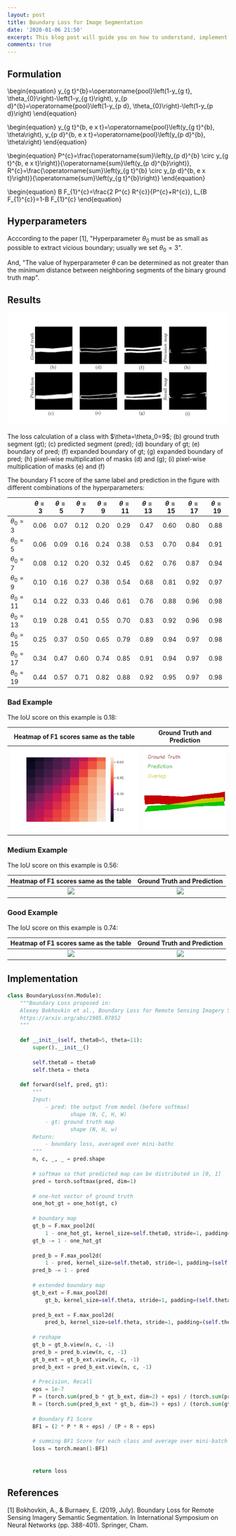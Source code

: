```yaml
---
layout: post
title: Boundary Loss for Image Segmentation
date: '2020-01-06 21:50'
excerpt: This blog post will guide you on how to understand, implement, and tune a boundary loss function for image segmentation in Pytorch.
comments: true
---
```


## Formulation

\begin{equation}
y_{g t}^{b}=\operatorname{pool}\left(1-y_{g t}, \theta_{0}\right)-\left(1-y_{g t}\right), y_{p d}^{b}=\operatorname{pool}\left(1-y_{p d}, \theta_{0}\right)-\left(1-y_{p d}\right)
\end{equation}

\begin{equation}
y_{g t}^{b, e x t}=\operatorname{pool}\left(y_{g t}^{b}, \theta\right), y_{p d}^{b, e x t}=\operatorname{pool}\left(y_{p d}^{b}, \theta\right)
\end{equation}

\begin{equation}
P^{c}=\frac{\operatorname{sum}\left(y_{p d}^{b} \circ y_{g t}^{b, e x t}\right)}{\operatorname{sum}\left(y_{p d}^{b}\right)}, R^{c}=\frac{\operatorname{sum}\left(y_{g t}^{b} \circ y_{p d}^{b, e x t}\right)}{\operatorname{sum}\left(y_{g t}^{b}\right)}
\end{equation}

\begin{equation}
B F_{1}^{c}=\frac{2 P^{c} R^{c}}{P^{c}+R^{c}}, L_{B F_{1}^{c}}=1-B F_{1}^{c}
\end{equation}

## Hyperparameters
Acccording to the paper [1], "Hyperparameter  $\theta_0$ must be as small as possible to extract vicious boundary; usually we set $\theta_0=3$".

And, "The value of hyperparameter $\theta$ can be determined as not greater than the minimum distance between neighboring segments of the binary ground truth map".

## Results
<div class="fig figcenter fighighlight">
  <img src="/assets/img/boundary-loss/boundary_loss.png">
  <div class="figcaption"><br>The loss calculation of a class with $\theta=\theta_0=9$; (b) ground truth segment (gt); (c) predicted segment
(pred); (d) boundary of gt; (e) boundary of pred; (f) expanded boundary of gt; (g)
expanded boundary of pred; (h) pixel-wise multiplication of masks (d) and (g); (i)
pixel-wise multiplication of masks (e) and (f)<br>
  </div>
</div>

The boundary F1 score of the same label and prediction in the figure with different combinations of the hyperparameters:

|               | $\theta=3$ | $\theta=5$ | $\theta=7$ | $\theta=9$ | $\theta=11$ | $\theta=13$ | $\theta=15$ | $\theta=17$ | $\theta=19$ |
|---------------|------------|------------|------------|------------|-------------|-------------|-------------|-------------|-------------|
| $\theta_0=3$  | 0.06       | 0.07       | 0.12       | 0.20       | 0.29        | 0.47        | 0.60        | 0.80        | 0.88        |
| $\theta_0=5$  | 0.06       | 0.09       | 0.16       | 0.24       | 0.38        | 0.53        | 0.70        | 0.84        | 0.91        |
| $\theta_0=7$  | 0.08       | 0.12       | 0.20       | 0.32       | 0.45        | 0.62        | 0.76        | 0.87        | 0.94        |
| $\theta_0=9$  | 0.10       | 0.16       | 0.27       | 0.38       | 0.54        | 0.68        | 0.81        | 0.92        | 0.97        |
| $\theta_0=11$ | 0.14       | 0.22       | 0.33       | 0.46       | 0.61        | 0.76        | 0.88        | 0.96        | 0.98        |
| $\theta_0=13$ | 0.19       | 0.28       | 0.41       | 0.55       | 0.70        | 0.83        | 0.92        | 0.96        | 0.98        |
| $\theta_0=15$ | 0.25       | 0.37       | 0.50       | 0.65       | 0.79        | 0.89        | 0.94        | 0.97        | 0.98        |
| $\theta_0=17$ | 0.34       | 0.47       | 0.60       | 0.74       | 0.85        | 0.91        | 0.94        | 0.97        | 0.98        |
| $\theta_0=19$ | 0.44       | 0.57       | 0.71       | 0.82       | 0.88        | 0.92        | 0.95        | 0.97        | 0.98        |

### Bad Example
The IoU score on this example is 0.18:

Heatmap of F1 scores same as the table             |  Ground Truth and Prediction
:-------------------------:|:-------------------------:
![](/assets/img/boundary-loss/heatmap_IoU_0.18.png)  |  ![](/assets/img/boundary-loss/imgs_IoU_0.18.jpg)

### Medium Example
The IoU score on this example is 0.56:

Heatmap of F1 scores same as the table             |  Ground Truth and Prediction
:-------------------------:|:-------------------------:
![](/assets/img/rnn/boundary-loss/heatmap_IoU_0.56.png)  |  ![](/assets/img/rnn/boundary-loss/imgs_IoU_0.56.jpg)

### Good Example
The IoU score on this example is 0.74:

Heatmap of F1 scores same as the table             |  Ground Truth and Prediction
:-------------------------:|:-------------------------:
![](/assets/img/rnn/boundary-loss/heatmap_IoU_0.74.png)  |  ![](/assets/img/rnn/boundary-loss/imgs_IoU_74.jpg)


## Implementation

```python
class BoundaryLoss(nn.Module):
    """Boundary Loss proposed in:
    Alexey Bokhovkin et al., Boundary Loss for Remote Sensing Imagery Semantic Segmentation
    https://arxiv.org/abs/1905.07852
    """

    def __init__(self, theta0=5, theta=11):
        super().__init__()

        self.theta0 = theta0
        self.theta = theta

    def forward(self, pred, gt):
        """
        Input:
            - pred: the output from model (before softmax)
                    shape (N, C, H, W)
            - gt: ground truth map
                    shape (N, H, w)
        Return:
            - boundary loss, averaged over mini-bathc
        """      
        n, c, _, _ = pred.shape

        # softmax so that predicted map can be distributed in [0, 1]
        pred = torch.softmax(pred, dim=1)

        # one-hot vector of ground truth
        one_hot_gt = one_hot(gt, c)

        # boundary map
        gt_b = F.max_pool2d(
            1 - one_hot_gt, kernel_size=self.theta0, stride=1, padding=(self.theta0 - 1) // 2)
        gt_b -= 1 - one_hot_gt

        pred_b = F.max_pool2d(
            1 - pred, kernel_size=self.theta0, stride=1, padding=(self.theta0 - 1) // 2)
        pred_b -= 1 - pred

        # extended boundary map
        gt_b_ext = F.max_pool2d(
            gt_b, kernel_size=self.theta, stride=1, padding=(self.theta - 1) // 2)

        pred_b_ext = F.max_pool2d(
            pred_b, kernel_size=self.theta, stride=1, padding=(self.theta - 1) // 2)

        # reshape
        gt_b = gt_b.view(n, c, -1)
        pred_b = pred_b.view(n, c, -1)
        gt_b_ext = gt_b_ext.view(n, c, -1)
        pred_b_ext = pred_b_ext.view(n, c, -1)

        # Precision, Recall
        eps = 1e-7
        P = (torch.sum(pred_b * gt_b_ext, dim=2) + eps) / (torch.sum(pred_b, dim=2) + eps)
        R = (torch.sum(pred_b_ext * gt_b, dim=2) + eps) / (torch.sum(gt_b, dim=2) + eps)

        # Boundary F1 Score
        BF1 = (2 * P * R + eps) / (P + R + eps)

        # summing BF1 Score for each class and average over mini-batch
        loss = torch.mean(1-BF1)


        return loss
```

## References
[1] Bokhovkin, A., & Burnaev, E. (2019, July). Boundary Loss for Remote Sensing Imagery Semantic Segmentation. In International Symposium on Neural Networks (pp. 388-401). Springer, Cham.

